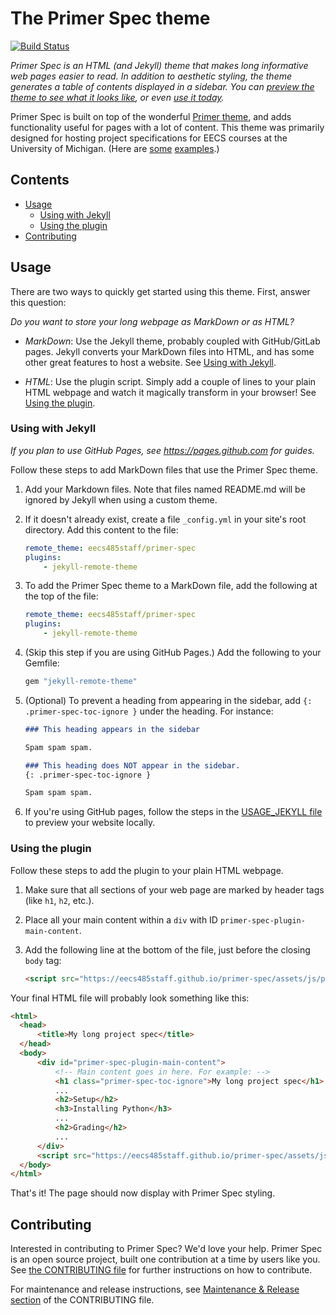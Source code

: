 # The Primer Spec theme

[![Build Status](https://travis-ci.com/eecs485staff/primer-spec.svg?branch=master)](https://travis-ci.com/eecs485staff/primer-spec)

*Primer Spec is an HTML (and Jekyll) theme that makes long informative web pages easier to read. In addition to aesthetic styling, the theme generates a table of contents displayed in a sidebar. You can [preview the theme to see what it looks like](http://eecs485staff.github.io/primer-spec), or even [use it today](#usage).*

Primer Spec is built on top of the wonderful [Primer theme](https://github.com/pages-themes/primer), and adds functionality useful for pages with a lot of content. This theme was primarily designed for hosting project specifications for EECS courses at the University of Michigan. (Here are [some](https://eecs485staff.github.io/p1-insta485-static/) [examples](https://eecs280staff.github.io/p1-stats/).)

## Contents
- [Usage](#usage)
  - [Using with Jekyll](#using-with-jekyll)
  - [Using the plugin](#using-the-plugin)
- [Contributing](#contributing)

## Usage
There are two ways to quickly get started using this theme. First, answer this question:

*Do you want to store your long webpage as MarkDown or as HTML?*

- *MarkDown*:
  Use the Jekyll theme, probably coupled with GitHub/GitLab pages. Jekyll converts your MarkDown files into HTML, and has some other great features to host a website. See [Using with Jekyll](#using-with-jekyll).

- *HTML*:
  Use the plugin script. Simply add a couple of lines to your plain HTML webpage and watch it magically transform in your browser! See [Using the plugin](#using-the-plugin).


### Using with Jekyll
*If you plan to use GitHub Pages, see https://pages.github.com for guides.*

Follow these steps to add MarkDown files that use the Primer Spec theme.

1. Add your Markdown files. Note that files named README.md will be ignored by Jekyll when using a custom theme.

2. If it doesn't already exist, create a file `_config.yml` in your site's root directory. Add this content to the file:

    ```yml
    remote_theme: eecs485staff/primer-spec
    plugins:
        - jekyll-remote-theme
    ```

3. To add the Primer Spec theme to a MarkDown file, add the following at the top of the file:

    ```yml
    remote_theme: eecs485staff/primer-spec
    plugins:
        - jekyll-remote-theme
    ```

4. (Skip this step if you are using GitHub Pages.) Add the following to your Gemfile:

    ```ruby
    gem "jekyll-remote-theme"
    ```

5. (Optional) To prevent a heading from appearing in the sidebar, add `{: .primer-spec-toc-ignore }` under the heading. For instance:

    ```markdown
    ### This heading appears in the sidebar
    
    Spam spam spam.

    ### This heading does NOT appear in the sidebar.
    {: .primer-spec-toc-ignore }

    Spam spam spam.
    ```

6. If you're using GitHub pages, follow the steps in the [USAGE_JEKYLL file](docs/USAGE_JEKYLL.md#Previewing-GitHub-Pages-locally) to preview your website locally.


### Using the plugin
Follow these steps to add the plugin to your plain HTML webpage.

1. Make sure that all sections of your web page are marked by header tags (like `h1`, `h2`, etc.).

2. Place all your main content within a `div` with ID `primer-spec-plugin-main-content`.

3. Add the following line at the bottom of the file, just before the closing `body` tag:

    ```html
    <script src="https://eecs485staff.github.io/primer-spec/assets/js/primer_spec_plugin.min.js" crossorigin="anonymous"></script>
    ```

Your final HTML file will probably look something like this:

```html
<html>
  <head>
      <title>My long project spec</title>
  </head>
  <body>
      <div id="primer-spec-plugin-main-content">
          <!-- Main content goes in here. For example: -->
          <h1 class="primer-spec-toc-ignore">My long project spec</h1>
          ...
          <h2>Setup</h2>
          <h3>Installing Python</h3>
          ...
          <h2>Grading</h2>
          ...
      </div>
      <script src="https://eecs485staff.github.io/primer-spec/assets/js/primer_spec_plugin.min.js" crossorigin="anonymous"></script>
  </body>
</html>
```

That's it! The page should now display with Primer Spec styling.

## Contributing

Interested in contributing to Primer Spec? We'd love your help. Primer Spec is an open source project, built one contribution at a time by users like you. See [the CONTRIBUTING file](docs/CONTRIBUTING.md) for further instructions on how to contribute.

For maintenance and release instructions, see [Maintenance & Release section](docs/CONTRIBUTING.md#Maintenance--Release) of the CONTRIBUTING file.
